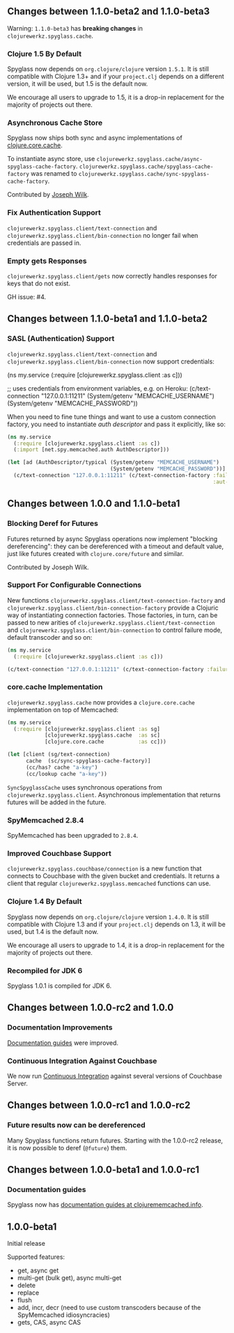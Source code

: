 ## Changes between 1.1.0-beta2 and 1.1.0-beta3

Warning: `1.1.0-beta3` has **breaking changes** in `clojurewerkz.spyglass.cache`.

### Clojure 1.5 By Default

Spyglass now depends on `org.clojure/clojure` version `1.5.1`. It is
still compatible with Clojure 1.3+ and if your `project.clj` depends
on a different version, it will be used, but 1.5 is the default now.

We encourage all users to upgrade to 1.5, it is a drop-in replacement
for the majority of projects out there.

### Asynchronous Cache Store

Spyglass now ships both sync and async implementations of [clojure.core.cache](https://github.com/clojure/core.cache).

To instantiate async store, use `clojurewerkz.spyglass.cache/async-spyglass-cache-factory`.
`clojurewerkz.spyglass.cache/spyglass-cache-factory` was renamed to `clojurewerkz.spyglass.cache/sync-spyglass-cache-factory`.

Contributed by [Joseph Wilk](https://github.com/josephwilk).

### Fix Authentication Support

`clojurewerkz.spyglass.client/text-connection` and `clojurewerkz.spyglass.client/bin-connection`
no longer fail when credentials are passed in.


### Empty gets Responses

`clojurewerkz.spyglass.client/gets` now correctly handles responses for
keys that do not exist.

GH issue: #4.


## Changes between 1.1.0-beta1 and 1.1.0-beta2

### SASL (Authentication) Support

`clojurewerkz.spyglass.client/text-connection` and `clojurewerkz.spyglass.client/bin-connection`
now support credentials:

(ns my.service
  (:require [clojurewerkz.spyglass.client :as c]))

;; uses credentials from environment variables, e.g. on Heroku:
(c/text-connection "127.0.0.1:11211" (System/getenv "MEMCACHE_USERNAME")
                                     (System/getenv "MEMCACHE_PASSWORD"))

When you need to fine tune things and want to use a custom connection factory, you need
to instantiate *auth descriptor* and pass it explicitly, like so:

``` clojure
(ns my.service
  (:require [clojurewerkz.spyglass.client :as c])
  (:import [net.spy.memcached.auth AuthDescriptor]))

(let [ad (AuthDescriptor/typical (System/getenv "MEMCACHE_USERNAME")
                                 (System/getenv "MEMCACHE_PASSWORD"))]
  (c/text-connection "127.0.0.1:11211" (c/text-connection-factory :failure-mode :redistribute
                                                                  :aut-descriptor ad)))
```



## Changes between 1.0.0 and 1.1.0-beta1

### Blocking Deref for Futures

Futures returned by async Spyglass operations now implement "blocking dereferencing":
they can be dereferenced with a timeout and default value, just like futures created
with `clojure.core/future` and similar.

Contributed by Joseph Wilk.



### Support For Configurable Connections

New functions `clojurewerkz.spyglass.client/text-connection-factory` and
`clojurewerkz.spyglass.client/bin-connection-factory` provide a Clojuric
way of instantiating connection factories. Those factories, in turn, can be
passed to new arities of `clojurewerkz.spyglass.client/text-connection` and
`clojurewerkz.spyglass.client/bin-connection` to control failure mode,
default transcoder and so on:

``` clojure
(ns my.service
  (:require [clojurewerkz.spyglass.client :as c]))

(c/text-connection "127.0.0.1:11211" (c/text-connection-factory :failure-mode :redistribute))
```


### core.cache Implementation

`clojurewerkz.spyglass.cache` now provides a `clojure.core.cache` implementation on top of
Memcached:

``` clojure
(ns my.service
  (:require [clojurewerkz.spyglass.client :as sg]
            [clojurewerkz.spyglass.cache  :as sc]
            [clojure.core.cache           :as cc]))

(let [client (sg/text-connection)
      cache  (sc/sync-spyglass-cache-factory)]
      (cc/has? cache "a-key")
      (cc/lookup cache "a-key"))
```

`SyncSpyglassCache` uses synchronous operations from `clojurewerkz.spyglass.client`. Asynchronous implementation
that returns futures will be added in the future.


### SpyMemcached 2.8.4

SpyMemcached has been upgraded to `2.8.4`.


### Improved Couchbase Support

`clojurewerkz.spyglass.couchbase/connection` is a new function that connects to Couchbase with the given
bucket and credentials. It returns a client that regular `clojurewerkz.spyglass.memcached` functions can
use.


### Clojure 1.4 By Default

Spyglass now depends on `org.clojure/clojure` version `1.4.0`. It is still compatible with Clojure 1.3 and if your `project.clj` depends
on 1.3, it will be used, but 1.4 is the default now.

We encourage all users to upgrade to 1.4, it is a drop-in replacement for the majority of projects out there.


### Recompiled for JDK 6

Spyglass 1.0.1 is compiled for JDK 6.


## Changes between 1.0.0-rc2 and 1.0.0

### Documentation Improvements

[Documentation guides](http://clojurememcached.info) were improved.

### Continuous Integration Against Couchbase

We now run [Continuous Integration](http://travis-ci.org/clojurewerkz/spyglass) against several versions of Couchbase Server.


## Changes between 1.0.0-rc1 and 1.0.0-rc2

### Future results now can be dereferenced

Many Spyglass functions return futures. Starting with the 1.0.0-rc2 release, it is now possible to
deref (`@future`) them.


## Changes between 1.0.0-beta1 and 1.0.0-rc1

### Documentation guides

Spyglass now has [documentation guides at clojurememcached.info](http://clojurememcached.info).



## 1.0.0-beta1

Initial release

Supported features:

 * get, async get
 * multi-get (bulk get), async multi-get
 * delete
 * replace
 * flush
 * add, incr, decr (need to use custom transcoders because of the SpyMemcached idiosyncracies)
 * gets, CAS, async CAS

